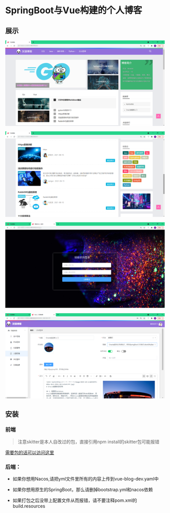 # SpringBoot与Vue构建的个人博客

## 展示

![Screenshot](docs/page1.png)

![Screenshot](docs/page2.png)

![Screenshot](docs/page3.png)

![Screenshot](docs/page4.png)

## 安装

### 前端

> 注意skitter是本人自改过的包，直接引用npm install的skitter包可能报错

[需要包的话可以访问这里]()

### 后端：

- 如果你想用Nacos,请把yml文件里所有的内容上传到vue-blog-dev.yaml中

- 如果你想用原生的SpringBoot，那么请删掉bootstrap.yml和nacos依赖

- 如果打包之后没带上配置文件从而报错，请不要注释pom.xml的build.resources

